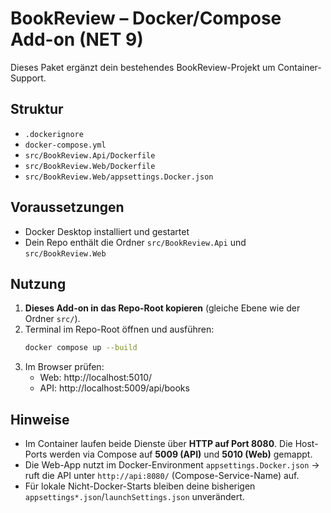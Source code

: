 # BookReview – Docker/Compose Add-on (NET 9)

Dieses Paket ergänzt dein bestehendes BookReview-Projekt um Container-Support.

## Struktur
- `.dockerignore`
- `docker-compose.yml`
- `src/BookReview.Api/Dockerfile`
- `src/BookReview.Web/Dockerfile`
- `src/BookReview.Web/appsettings.Docker.json`

## Voraussetzungen
- Docker Desktop installiert und gestartet
- Dein Repo enthält die Ordner `src/BookReview.Api` und `src/BookReview.Web`

## Nutzung
1. **Dieses Add-on in das Repo-Root kopieren** (gleiche Ebene wie der Ordner `src/`).
2. Terminal im Repo-Root öffnen und ausführen:
   ```bash
   docker compose up --build
   ```
3. Im Browser prüfen:
   - Web:  http://localhost:5010/
   - API:  http://localhost:5009/api/books

## Hinweise
- Im Container laufen beide Dienste über **HTTP auf Port 8080**. Die Host-Ports werden via Compose auf **5009 (API)** und **5010 (Web)** gemappt.
- Die Web-App nutzt im Docker-Environment `appsettings.Docker.json` → ruft die API unter `http://api:8080/` (Compose-Service-Name) auf.
- Für lokale Nicht-Docker-Starts bleiben deine bisherigen `appsettings*.json`/`launchSettings.json` unverändert.
